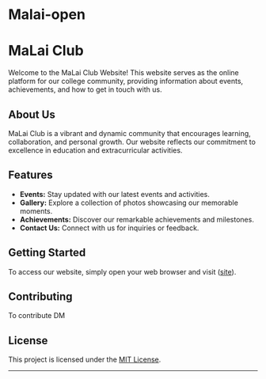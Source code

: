 # Malai-open
# MaLai Club

Welcome to the MaLai Club Website! This website serves as the online platform for our college community, providing information about events, achievements, and how to get in touch with us.

## About Us
MaLai Club is a vibrant and dynamic community that encourages learning, collaboration, and personal growth. Our website reflects our commitment to excellence in education and extracurricular activities.

## Features

- **Events:** Stay updated with our latest events and activities.
- **Gallery:** Explore a collection of photos showcasing our memorable moments.
- **Achievements:** Discover our remarkable achievements and milestones.
- **Contact Us:** Connect with us for inquiries or feedback.

## Getting Started

To access our website, simply open your web browser and visit ([site](https://malai-open.vercel.app/)).

## Contributing

To contribute DM

## License

This project is licensed under the [MIT License](LICENSE).

---

